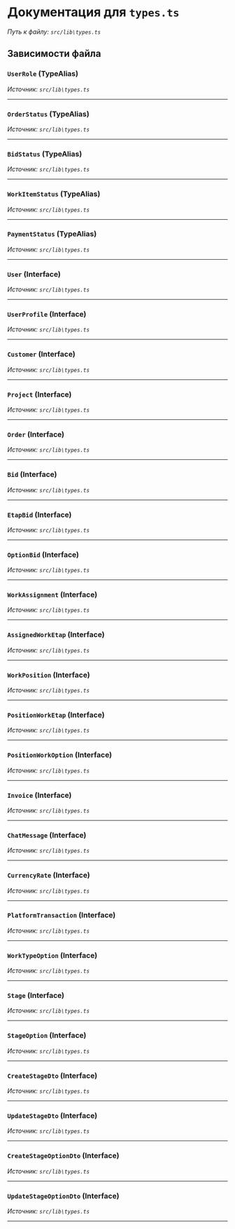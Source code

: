 # Документация для `types.ts`

*Путь к файлу: `src/lib\types.ts`*

## Зависимости файла


### `UserRole` (TypeAlias)

*Источник: `src/lib\types.ts`*

---
### `OrderStatus` (TypeAlias)

*Источник: `src/lib\types.ts`*

---
### `BidStatus` (TypeAlias)

*Источник: `src/lib\types.ts`*

---
### `WorkItemStatus` (TypeAlias)

*Источник: `src/lib\types.ts`*

---
### `PaymentStatus` (TypeAlias)

*Источник: `src/lib\types.ts`*

---
### `User` (Interface)

*Источник: `src/lib\types.ts`*

---
### `UserProfile` (Interface)

*Источник: `src/lib\types.ts`*

---
### `Customer` (Interface)

*Источник: `src/lib\types.ts`*

---
### `Project` (Interface)

*Источник: `src/lib\types.ts`*

---
### `Order` (Interface)

*Источник: `src/lib\types.ts`*

---
### `Bid` (Interface)

*Источник: `src/lib\types.ts`*

---
### `EtapBid` (Interface)

*Источник: `src/lib\types.ts`*

---
### `OptionBid` (Interface)

*Источник: `src/lib\types.ts`*

---
### `WorkAssignment` (Interface)

*Источник: `src/lib\types.ts`*

---
### `AssignedWorkEtap` (Interface)

*Источник: `src/lib\types.ts`*

---
### `WorkPosition` (Interface)

*Источник: `src/lib\types.ts`*

---
### `PositionWorkEtap` (Interface)

*Источник: `src/lib\types.ts`*

---
### `PositionWorkOption` (Interface)

*Источник: `src/lib\types.ts`*

---
### `Invoice` (Interface)

*Источник: `src/lib\types.ts`*

---
### `ChatMessage` (Interface)

*Источник: `src/lib\types.ts`*

---
### `CurrencyRate` (Interface)

*Источник: `src/lib\types.ts`*

---
### `PlatformTransaction` (Interface)

*Источник: `src/lib\types.ts`*

---
### `WorkTypeOption` (Interface)

*Источник: `src/lib\types.ts`*

---
### `Stage` (Interface)

*Источник: `src/lib\types.ts`*

---
### `StageOption` (Interface)

*Источник: `src/lib\types.ts`*

---
### `CreateStageDto` (Interface)

*Источник: `src/lib\types.ts`*

---
### `UpdateStageDto` (Interface)

*Источник: `src/lib\types.ts`*

---
### `CreateStageOptionDto` (Interface)

*Источник: `src/lib\types.ts`*

---
### `UpdateStageOptionDto` (Interface)

*Источник: `src/lib\types.ts`*

---
